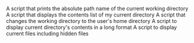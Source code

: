 A script that prints the absolute path name of the current working directory
A script that displays the contents list of my current directory
A script that changes the working directory to the user's home directory
A script to display current directory's contents in a long format
A script to display current files including hidden files
